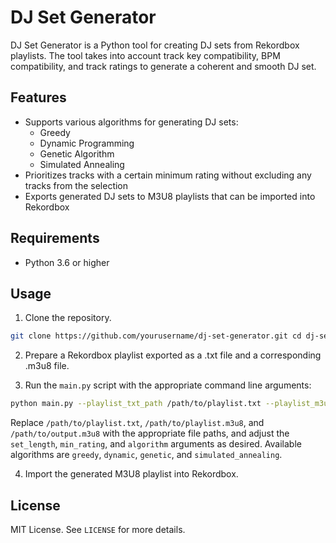 # DJ Set Generator

DJ Set Generator is a Python tool for creating DJ sets from Rekordbox playlists. The tool takes into account track key compatibility, BPM compatibility, and track ratings to generate a coherent and smooth DJ set.

## Features

-   Supports various algorithms for generating DJ sets:
    -   Greedy
    -   Dynamic Programming
    -   Genetic Algorithm
    -   Simulated Annealing
-   Prioritizes tracks with a certain minimum rating without excluding any tracks from the selection
-   Exports generated DJ sets to M3U8 playlists that can be imported into Rekordbox

## Requirements

-   Python 3.6 or higher

## Usage

1.  Clone the repository.
    
```bash
git clone https://github.com/yourusername/dj-set-generator.git cd dj-set-generator
```
    
2. Prepare a Rekordbox playlist exported as a .txt file and a corresponding .m3u8 file.
    
3. Run the `main.py` script with the appropriate command line arguments:
    
```bash
python main.py --playlist_txt_path /path/to/playlist.txt --playlist_m3u8_path /path/to/playlist.m3u8 --output_file /path/to/output.m3u8 --set_length 10 --min_rating 3 --algorithm greedy
```

Replace `/path/to/playlist.txt`, `/path/to/playlist.m3u8`, and `/path/to/output.m3u8` with the appropriate file paths, and adjust the `set_length`, `min_rating`, and `algorithm` arguments as desired. Available algorithms are `greedy`, `dynamic`, `genetic`, and `simulated_annealing`.
    
4. Import the generated M3U8 playlist into Rekordbox.

## License

MIT License. See `LICENSE` for more details.
